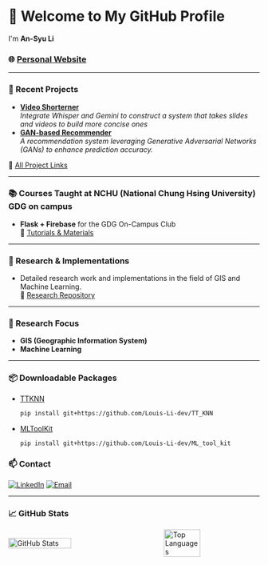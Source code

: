 # 👋 Welcome to My GitHub Profile
I'm **An-Syu Li**

### 🌐 [Personal Website](https://per-info-devs-projects-9393dff0.vercel.app/)

---

### 🚀 Recent Projects
- [**Video Shorterner**](https://github.com/Louis-Li-dev/Shorter.Video.Generator)  
  *Integrate Whisper and Gemini to construct a system that takes slides and videos to build more concise ones* 
- [**GAN-based Recommender**](https://github.com/Louis-Li-dev?tab=repositories)  
  *A recommendation system leveraging Generative Adversarial Networks (GANs) to enhance prediction accuracy.*

🔗 [All Project Links](https://github.com/stars/Louis-Li-dev/lists/projects)

---

### 📚 Courses Taught at NCHU (National Chung Hsing University) GDG on campus
- **Flask + Firebase** for the GDG On-Campus Club  
  🔗 [Tutorials & Materials](https://github.com/stars/Louis-Li-dev/lists/tutorial)

---

### 🔬 Research & Implementations
- Detailed research work and implementations in the field of GIS and Machine Learning.  
  🔗 [Research Repository](https://github.com/stars/Louis-Li-dev/lists/research)

---

### 🎯 Research Focus
- **GIS (Geographic Information System)**
- **Machine Learning**

---

### 📦 Downloadable Packages
- [TTKNN](https://github.com/Louis-Li-dev/TT_KNN) 
  ```bash
  pip install git+https://github.com/Louis-Li-dev/TT_KNN
  ```
- [MLToolKit](https://github.com/Louis-Li-dev/ML_tool_kit)
  ```bash
  pip install git+https://github.com/Louis-Li-dev/ML_tool_kit
  ```
### 📫 Contact
[![LinkedIn](https://img.shields.io/badge/LinkedIn-Connect-blue?logo=linkedin&style=flat)](https://www.linkedin.com/in/an-syu-li-10897a273/)
[![Email](https://img.shields.io/badge/Email-Contact-c14438?logo=gmail&style=flat)](mailto:yessir0621@gmail.com)




---
### 📈 GitHub Stats

<div style="display: flex; justify-content: space-between; align-items: center;">
  <img src="https://github-readme-stats.vercel.app/api?username=Louis-Li-dev&show_icons=true&theme=radical" alt="GitHub Stats" style="width: 50%;" />
  <img src="https://github-readme-stats.vercel.app/api/top-langs/?username=Louis-Li-dev&layout=compact&theme=radical" alt="Top Languages" style="width: 38%;" />
</div>

